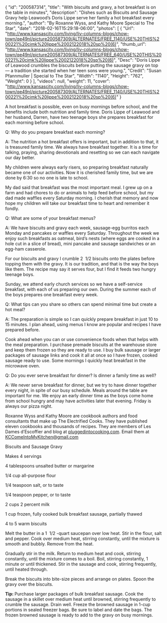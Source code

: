 {
  "id": "200587314",
  "title": "With biscuits and gravy, a hot breakfast is on the table in minutes",
  "description": "Dishes such as Biscuits and Sausage Gravy help Leawood’s Doris Lippe serve her family a hot breakfast every morning.",
  "author": "By Roxanne Wyss, and Kathy Moore Special to The Star",
  "date": "2018-02-16T15:29:18-06:00",
  "photos": [
    {
      "Url": "http://www.kansascity.com/living/liv-columns-blogs/chow-town/qe49nl/picture200587309/ALTERNATES/FREE_1140/USE%20THIS%200221%20cimk%20lippe%2002122018%20sp%20(6)",
      "thumb_url": "http://www.kansascity.com/living/liv-columns-blogs/chow-town/qe49nl/picture200587309/ALTERNATES/FREE_640/USE%20THIS%200221%20cimk%20lippe%2002122018%20sp%20(6)",
      "Desc": "Doris Lippe of Leawood crumbles the biscuits before putting the sausage gravy on top — a tradition she started when her teen sons were young.",
      "Credit": "Susan Pfannmuller | Special to The Star",
      "Width": "1140",
      "Height": "762",
      "Weight": 0
    }
  ],
  "videos": null,
  "weight": 11,
  "cover": "http://www.kansascity.com/living/liv-columns-blogs/chow-town/qe49nl/picture200587309/ALTERNATES/FREE_1140/USE%20THIS%200221%20cimk%20lippe%2002122018%20sp%20(6)"
}

<p>A hot breakfast is possible, even on busy mornings before school, and the benefits include both nutrition and family time. Doris Lippe of Leawood and her husband, Darren, have two teenage boys she prepares breakfast for each morning before school. </p><p><span class="ng_intro_bold_italic">Q: Why do you prepare breakfast each morning?</span></p><p><span class="ng_page_topic_leadin">A: The nutrition a hot breakfast offers is important, but in addition to that, it is treasured family time. We always have breakfast together. It is a time for talking, praying, sharing devotionals and resetting so we can each navigate our day better.</span> </p><p>My children were always early risers, so preparing breakfast naturally became one of our activities. Now it is cherished family time, but we are done by 6:30 so no one is late to school.</p><p>My dad said that breakfast was the most important meal. I grew up on a farm and had chores to do or animals to help feed before school, but my dad made waffles every Saturday morning. I cherish that memory and now hope my children will take our breakfast time to heart and remember it fondly. </p><p><span class="ng_intro_bold_italic">Q: What are some of your breakfast menus?</span></p><p><span class="ng_page_topic_leadin">A: We have biscuits and gravy each week, sausage-egg burritos each Monday and pancakes or waffles every Saturday. Throughout the week we enjoy such breakfasts as oatmeal, bird’s nests (where eggs are cooked in a hole cut in a slice of bread), mini pancake and sausage sandwiches or an egg-ham casserole.</span></p><p>For our biscuits and gravy I crumble 2&nbsp;&nbsp;1/2 biscuits onto the plates before topping them with the gravy. It is our tradition, and that is the way the boys like them. The recipe may say it serves four, but I find it feeds two hungry teenage boys.</p><p>Sunday, we attend early church services so we have a self-service breakfast, with each of us preparing our own. During the summer each of the boys prepares one breakfast every week. </p><p><span class="ng_intro_bold_italic">Q: What tips can you share so others can spend minimal time but create a hot meal?</span></p><p><span class="ng_page_topic_leadin">A: The preparation is simple so I can quickly prepare breakfast in just 10 to 15 minutes. I plan ahead, using menus I know are popular and recipes I have prepared before.</span></p><p>Cook ahead when you can or use convenience foods when that helps with the meal preparation. I purchase premade biscuits at the warehouse store and keep them frozen so they are ready to use. I buy bulk sausage or larger packages of sausage links and cook it all at once so I have frozen, cooked sausage ready to use. Some mornings I quickly heat breakfast in the microwave oven. </p><p><span class="ng_intro_bold_italic">Q: Do you ever serve breakfast for dinner? Is dinner a family time as well?</span></p><p><span class="ng_page_topic_leadin">A: We never serve breakfast for dinner, but we try to have dinner together every night, in spite of our busy schedule. Meals around the table are important for me. We enjoy an early dinner time as the boys come home from school hungry and may have activities later that evening. Friday is always our pizza night.</span> </p><div class="ng_endnote_contact"><p>Roxanne Wyss and Kathy Moore are cookbook authors and food consultants that make up The Electrified Cooks. They have published eleven cookbooks and thousands of recipes. They are members of Les Dames d’Escoffier and blog at <a href="http://pluggedintocooking.com/" target="_blank" title="">pluggedintocooking.com</a>. Email them at <a href="mailto:KCComeIntoMyKitchen@gmail.com" title="">KCComeIntoMyKitchen@gmail.com</a></p> </div><div class="ng_howto"><div class="ng_howto_head"><p>Biscuits and Sausage Gravy</p> </div><div class="ng_howto_volume"><p>Makes 4 servings</p> </div><div class="ng_howto_components"><p>4 tablespoons unsalted butter or margarine</p> <p>1/4 cup all-purpose flour</p> <p>1/4 teaspoon salt, or to taste</p> <p>1/4 teaspoon pepper, or to taste</p> <p>2 cups 2 percent milk</p> <p>1 cup frozen, fully cooked bulk breakfast sausage, partially thawed</p> <p>4 to 5 warm biscuits</p> </div><p>Melt the butter in a 1&nbsp;&nbsp;1/2 -quart saucepan over low heat. Stir in the flour, salt and pepper. Cook over medium heat, stirring constantly, until the mixture is smooth and bubbly. Remove from the heat.</p><p>Gradually stir in the milk. Return to medium heat and cook, stirring constantly, until the mixture comes to a boil. Boil, stirring constantly, 1 minute or until thickened. Stir in the sausage and cook, stirring frequently, until heated through.</p><p>Break the biscuits into bite-size pieces and arrange on plates. Spoon the gravy over the biscuits. </p><p><strong>Tip: </strong>Purchase larger packages of bulk breakfast sausage. Cook the sausage in a skillet over medium heat until browned, stirring frequently to crumble the sausage. Drain well. Freeze the browned sausage in 1-cup portions in sealed freezer bags. Be sure to label and date the bags. The frozen browned sausage is ready to add to the gravy on busy mornings. </p></div>


